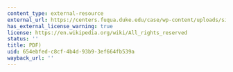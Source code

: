 ```yaml
---
content_type: external-resource
external_url: https://centers.fuqua.duke.edu/case/wp-content/uploads/sites/7/2015/03/Article_Dees_MeaningofSocialEntrepreneurship_2001.pdf
has_external_license_warning: true
license: https://en.wikipedia.org/wiki/All_rights_reserved
status: ''
title: PDF)
uid: 654ebfed-c8cf-4b4d-93b9-3ef664fb539a
wayback_url: ''
---
```

